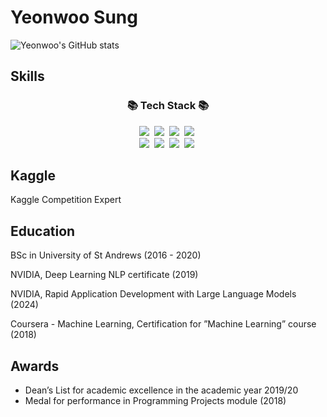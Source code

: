 # Yeonwoo Sung

![Yeonwoo's GitHub stats](https://github-readme-stats.vercel.app/api?username=YeonwooSung&show_icons=true&theme=radical&title_color=7147e6)

## Skills

<h3 align="center">📚 Tech Stack 📚</h3>
<p align="center">
  <img src="https://img.shields.io/badge/Python-281854?style=flat-square&logo=Python&logoColor=3766AB"/></a>&nbsp 
  <img src="https://img.shields.io/badge/C++-00599C?style=flat-square&logo=C%2B%2B&logoColor=white"/></a>&nbsp
  <img src="https://img.shields.io/badge/Rust-000000?style=for-the-badge&logo=rust&logoColor=white"/></a>&nbsp
  <img src="https://img.shields.io/badge/PostgreSQL-316192?style=for-the-badge&logo=postgresql&logoColor=white"/></a>&nbsp
  <br>
  <img src="https://img.shields.io/badge/Mysql-E6B91E?style=flat-square&logo=MySql&logoColor=white"/></a>&nbsp 
  <img src="https://img.shields.io/badge/Node.js-339933?style=flat-square&logo=Node.js&logoColor=white"/></a>&nbsp
  <img src="https://img.shields.io/badge/Javascript-ffb13b?style=flat-square&logo=javascript&logoColor=white"/></a>&nbsp 
  <img src="https://img.shields.io/badge/MongoDB-4EA94B?style=for-the-badge&logo=mongodb&logoColor=white"/></a>&nbsp
</p>

## Kaggle

Kaggle Competition Expert

## Education

BSc in University of St Andrews (2016 - 2020)

NVIDIA, Deep Learning NLP certificate (2019)

NVIDIA, Rapid Application Development with Large Language Models (2024)

Coursera - Machine Learning, Certification for ”Machine Learning” course (2018)

## Awards

- Dean’s List for academic excellence in the academic year 2019/20
- Medal for performance in Programming Projects module (2018)

